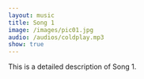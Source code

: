 ```yaml
---
layout: music
title: Song 1
image: /images/pic01.jpg
audio: /audios/coldplay.mp3
show: true
---
```


This is a detailed description of Song 1.